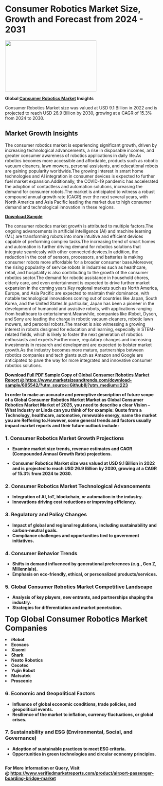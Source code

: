 <H1>Consumer Robotics Market Size, Growth and Forecast from 2024 - 2031</H1><img class="aligncenter size-medium wp-image-584254" src="https://thirdeyenews.in/wp-content/uploads/2024/09/Global-Market-Research-300x168.jpeg" alt="" width="300" height="168" /><p><strong>Global&nbsp;<a href="https://www.marketsizeandtrends.com/download-sample/695542/?utm_source=Github8j?utm_medium=223">Consumer Robotics Market</a> Insights</strong></p><p>Consumer Robotics Market size was valued at USD 9.1 Billion in 2022 and is projected to reach USD 26.9 Billion by 2030, growing at a CAGR of 15.3% from 2024 to 2030.</p><p><h2>Market Growth Insights</h2> <p>The consumer robotics market is experiencing significant growth, driven by increasing technological advancements, a rise in disposable incomes, and greater consumer awareness of robotics applications in daily life.As robotics becomes more accessible and affordable, products such as robotic vacuum cleaners, lawn mowers, personal assistants, and educational robots are gaining popularity worldwide.The growing interest in smart home technologies and AI integration in consumer devices is expected to further fuel market expansion.Additionally, the COVID-19 pandemic has accelerated the adoption of contactless and automation solutions, increasing the demand for consumer robots.The market is anticipated to witness a robust compound annual growth rate (CAGR) over the next several years, with North America and Asia Pacific leading the market due to high consumer demand and technological innovation in these regions.</p> <p><strong><a href="#">Download Sample</a></strong></p> <p>The consumer robotics market growth is attributed to multiple factors.The ongoing advancements in artificial intelligence (AI) and machine learning (ML) are transforming robots into more intuitive and efficient devices capable of performing complex tasks.The increasing trend of smart homes and automation is further driving demand for robotics solutions that integrate seamlessly with other connected devices.In addition, the reduction in the cost of sensors, processors, and batteries is making consumer robots more affordable for a broader consumer base.Moreover, the rising popularity of service robots in industries such as healthcare, retail, and hospitality is also contributing to the growth of the consumer robotics sector.The demand for robotic assistance in household chores, elderly care, and even entertainment is expected to drive further market expansion in the coming years.Key regional markets such as North America, Europe, and Asia Pacific are expected to maintain their dominance, with notable technological innovations coming out of countries like Japan, South Korea, and the United States.In particular, Japan has been a pioneer in the development of humanoid and assistive robots, with applications ranging from healthcare to entertainment.Meanwhile, companies like iRobot, Dyson, and Sony are leading the charge in robotic vacuum cleaners, robotic lawn mowers, and personal robots.The market is also witnessing a growing interest in robots designed for education and learning, especially in STEM-related fields, which is likely to foster the next generation of robotics enthusiasts and experts.Furthermore, regulatory changes and increasing investments in research and development are expected to bolster market growth.As the industry becomes more mature, partnerships between robotics companies and tech giants such as Amazon and Google are anticipated to pave the way for more integrated and innovative consumer robotics solutions.<p><strong><a href="#"></p><p><span class=""><strong>Download Full PDF Sample Copy of Global Consumer Robotics Market Report</strong> @ <a href="https://www.marketsizeandtrends.com/download-sample/695542/?utm_source=Github8j?utm_medium=223" target="_blank">https://www.marketsizeandtrends.com/download-sample/695542/?utm_source=Github8j?utm_medium=223</a></span></p><p>In order to make an accurate and perceptive description of future scope of a Global&nbsp;Consumer Robotics Market Market as Global&nbsp;Consumer Robotics Market Market of 2025, you need to describe a clear Vision &ndash; What Industry or Linda can you think of for example: Quote from a Technology, healthcare, automotive, renewable energy, name the market you are Reffering to.However, some general trends and factors usually impact market reports and their future outlook include:</p><h3>1.&nbsp;<strong>Consumer Robotics Market Growth Projections</strong></h3><ul><li>Examine market size trends, revenue estimates and CAGR (Compounded Annual Growth Rate) projections.</li><li><p>Consumer Robotics Market size was valued at USD 9.1 Billion in 2022 and is projected to reach USD 26.9 Billion by 2030, growing at a CAGR of 15.3% from 2024 to 2030.</p></li></ul><h3>2.&nbsp;<strong>Consumer Robotics Market Technological Advancements</strong></h3><ul><li>Integration of AI, IoT, blockchain, or automation in the industry.</li><li>Innovations driving cost reductions or improving efficiency.</li></ul><h3>3.&nbsp;<strong>Regulatory and Policy Changes</strong></h3><ul><li>Impact of global and regional regulations, including sustainability and carbon-neutral goals.</li><li>Compliance challenges and opportunities tied to government initiatives.</li></ul><h3>4.&nbsp;<strong>Consumer Behavior Trends</strong></h3><ul><li>Shifts in demand influenced by generational preferences (e.g., Gen Z, Millennials).</li><li>Emphasis on eco-friendly, ethical, or personalized products/services.</li></ul><h3>5.&nbsp;<strong>Global Consumer Robotics Market Competitive Landscape</strong></h3><ul><li>Analysis of key players, new entrants, and partnerships shaping the industry.</li><li>Strategies for differentiation and market penetration.</li></ul><p data-pm-slice="1 1 []"><span style="color: inherit; font-family: inherit; font-size: 25px;">Top Global Consumer Robotics Market Companies</span></p><div class="" data-test-id=""><p><li>iRobot</li><li> Ecovacs</li><li> Xiaomi</li><li> Shark</li><li> Neato Robotics</li><li> Cecotec</li><li> Yujin Robot</li><li> Matsutek</li><li> Proscenic</li></p></div><h3>6.&nbsp;<strong>Economic and Geopolitical Factors</strong></h3><ul><li>Influence of global economic conditions, trade policies, and geopolitical events.</li><li>Resilience of the market to inflation, currency fluctuations, or global crises.</li></ul><h3>7.&nbsp;<strong>Sustainability and ESG (Environmental, Social, and Governance)</strong></h3><ul><li>Adoption of sustainable practices to meet ESG criteria.</li><li>Opportunities in green technologies and circular economy principles.</li></ul><h2><strong style="font-size: 14px;">For More Information or Query, Visit @&nbsp;</strong><a style="background-color: #ffffff; font-size: 14px;" href="https://www.marketsizeandtrends.com/report/consumer-robotics-market/" target="_blank">https://www.verifiedmarketreports.com/product/airport-passenger-boarding-bridge-market</a></h2>